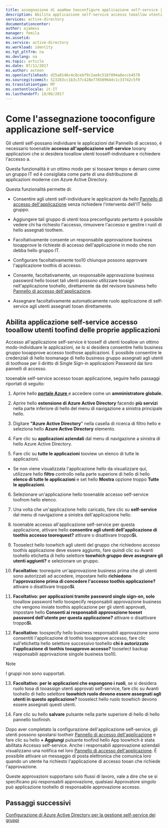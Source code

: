 ```yaml
---
title: assegnazione di aaaHow tooconfigure applicazione self-service | Documenti Microsoft
description: Abilita applicazione self-service accesso tooallow utenti toofind delle proprie applicazioni
services: active-directory
documentationcenter: 
author: ajamess
manager: femila
ms.assetid: 
ms.service: active-directory
ms.workload: identity
ms.tgt_pltfrm: na
ms.devlang: na
ms.topic: article
ms.date: 07/11/2017
ms.author: asteen
ms.openlocfilehash: d25a0146c4c8cebf9c2ae8c516f094a8eccb4570
ms.sourcegitcommit: 523283cc1b3c37c428e77850964dc1c33742c5f0
ms.translationtype: MT
ms.contentlocale: it-IT
ms.lasthandoff: 10/06/2017
---
```

# <a name="how-tooconfigure-self-service-application-assignment"></a>Come l'assegnazione tooconfigure applicazione self-service

Gli utenti self-possano individuare le applicazioni dal Pannello di accesso, è necessario tooenable **accesso all'applicazione self-service** tooany applicazioni che si desidera tooallow utenti tooself-individuare e richiedere l'accesso a.

Questa funzionalità è un ottimo modo per si toosave tempo e denaro come un gruppo IT ed è consigliata come parte di una distribuzione di applicazioni moderne con Azure Active Directory.

Questa funzionalità permette di:

-   Consentire agli utenti self-individuare le applicazioni da hello [Pannello di accesso dell'applicazione](https://myapps.microsoft.com/) senza richiedere l'intervento dell'IT hello gruppo.

-   Aggiungere tali gruppo di utenti tooa preconfigurato pertanto è possibile vedere chi ha richiesto l'accesso, rimuovere l'accesso e gestire i ruoli di hello assegnati toothem.

-   Facoltativamente consente un responsabile approvazione business tooapprove le richieste di accesso dell'applicazione in modo che non debba hello gruppo IT.

-   Configurare facoltativamente too10 chiunque possono approvare l'applicazione toothis di accesso.

-   Consente, facoltativamente, un responsabile approvazione business password hello tooset tali utenti possono utilizzare toosign nell'applicazione toohello, direttamente da del revisore business hello [Pannello di accesso dell'applicazione](https://myapps.microsoft.com/).

-   Assegnare facoltativamente automaticamente ruolo applicazione di self-service agli utenti assegnati tooan direttamente.

## <a name="enable-self-service-application-access-tooallow-users-toofind-their-own-applications"></a>Abilita applicazione self-service accesso tooallow utenti toofind delle proprie applicazioni

Accesso all'applicazione self-service è tooself di utenti tooallow un ottimo modo-individuare le applicazioni, se lo si desidera consentire hello business gruppo tooapprove accesso toothose applicazioni. È possibile consentire le credenziali di hello toomanage di hello business gruppo assegnati agli utenti di toothose per il diritto di Single Sign-in applicazioni Password dai loro pannelli di accesso.

tooenable self-service accesso tooan applicazione, seguire hello passaggi riportati di seguito:

1.  Aprire hello [ **portale Azure** ](https://portal.azure.com/) e accedere come un **amministratore globale.**

2.  Aprire hello **estensione di Azure Active Directory** facendo **più servizi** nella parte inferiore di hello del menu di navigazione a sinistra principale hello.

3.  Digitare **"Azure Active Directory**" nella casella di ricerca di filtro hello e seleziona hello **Azure Active Directory** elemento.

4.  Fare clic su **applicazioni aziendali** dal menu di navigazione a sinistra di hello Azure Active Directory.

5.  Fare clic su **tutte le applicazioni** tooview un elenco di tutte le applicazioni.

  * Se non viene visualizzata l'applicazione hello da visualizzare qui, utilizzare hello **filtro** controllo nella parte superiore di hello di hello **elenco di tutte le applicazioni** e set hello **Mostra** opzione troppo **Tutte le applicazioni.**

6.  Selezionare un'applicazione hello tooenable accesso self-service toofrom hello elenco.

7.  Una volta che un'applicazione hello caricato, fare clic su **self-service** dal menu di navigazione a sinistra dell'applicazione hello.

8.  tooenable accesso all'applicazione self-service per questa applicazione, attivare hello **consentire agli utenti dell'applicazione di toothis accesso toorequest?** attivare o disattivare troppo**Sì.**

9.  Tooselect hello toowhich agli utenti del gruppo che richiedono accesso toothis applicazione deve essere aggiunto, fare quindi clic su Avanti toohello etichetta di hello selettore **toowhich gruppo deve assegnare gli utenti aggiunti?** e selezionare un gruppo.

10. **Facoltativo:** toorequire un'approvazione business prima che gli utenti sono autorizzati ad accedere, impostare hello **richiedono l'approvazione prima di concedere l'accesso toothis applicazione?** attivare o disattivare troppo**Sì**.

11. **Facoltativo: per applicazioni tramite password single sign-on, solo** tooallow password hello toospecify responsabili approvazione business che vengono inviate toothis applicazione per gli utenti approvati, impostare hello **Consenti ai responsabili approvazione tooset password dell'utente per questa applicazione?**  attivare o disattivare troppo**Sì**.

12. **Facoltativo:** toospecify hello business responsabili approvazione sono consentiti l'applicazione di toothis tooapprove accesso, fare clic sull'etichetta hello selettore successivo toohello **chi è autorizzato l'applicazione di toothis tooapprove accesso?** tooselect backup responsabili approvazione singole business too10.

   >[!NOTE]
   >I gruppi non sono supportati.
   >
   >

13. **Facoltativo:** **per le applicazioni che espongono i ruoli**, se si desidera ruolo tooa di tooassign utenti approvati self-service, fare clic su Avanti toohello di hello selettore **toowhich ruolo devono essere assegnati agli utenti in questo applicazione?**  tooselect hello ruolo toowhich devono essere assegnati questi utenti.

14. Fare clic su hello **salvare** pulsante nella parte superiore di hello di hello pannello toofinish.

Dopo aver completato la configurazione dell'applicazione self-service, gli utenti possono spostarsi tootheir [Pannello di accesso dell'applicazione](https://myapps.microsoft.com/) e fare clic su hello **+ Aggiungi** pulsante toofind hello App toowhich è stata abilitata Accesso self-service. Anche i responsabili approvazione aziendali visualizzano una notifica nel loro [Pannello di accesso dell'applicazione](https://myapps.microsoft.com/). È possibile attivare un messaggio di posta elettronica che comunica loro quando un utente ha richiesto l'applicazione di accesso tooan che richiede l'approvazione. 

Queste approvazioni supportano solo flussi di lavoro, vale a dire che se si specificano più responsabili approvazione, qualsiasi Approvatore singolo può applicazione toohello di responsabile approvazione accesso.

## <a name="next-steps"></a>Passaggi successivi
[Configurazione di Azure Active Directory per la gestione self-service dei gruppi](active-directory-accessmanagement-self-service-group-management.md)
